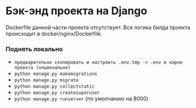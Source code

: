 # Бэк-энд проекта на Django

Dockerfile данной части проекта отсутствует. Вся логика билда проекта происходит в docker/nginx/Dockerfile.

### Поднять локально

- `предварительно скопировать и настроить .env.tmp -> .env в корне проекта (опционально)`
- `python manage.py makemigrations`
- `python manage.py migrate`
- `python manage.py collectstatic`
- `python manage.py createsuperuser`
- `python manage.py runserver` (по умолчанию на 8000)

